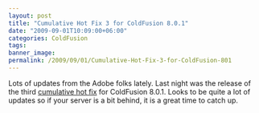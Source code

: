 ```yaml
---
layout: post
title: "Cumulative Hot Fix 3 for ColdFusion 8.0.1"
date: "2009-09-01T10:09:00+06:00"
categories: ColdFusion 
tags: 
banner_image: 
permalink: /2009/09/01/Cumulative-Hot-Fix-3-for-ColdFusion-801
---
```


Lots of updates from the Adobe folks lately. Last night was the release of the third <a href="http://kb2.adobe.com/cps/511/cpsid_51180.html">cumulative hot fix</a> for ColdFusion 8.0.1. Looks to be quite a lot of updates so if your server is a bit behind, it is a great time to catch up.
